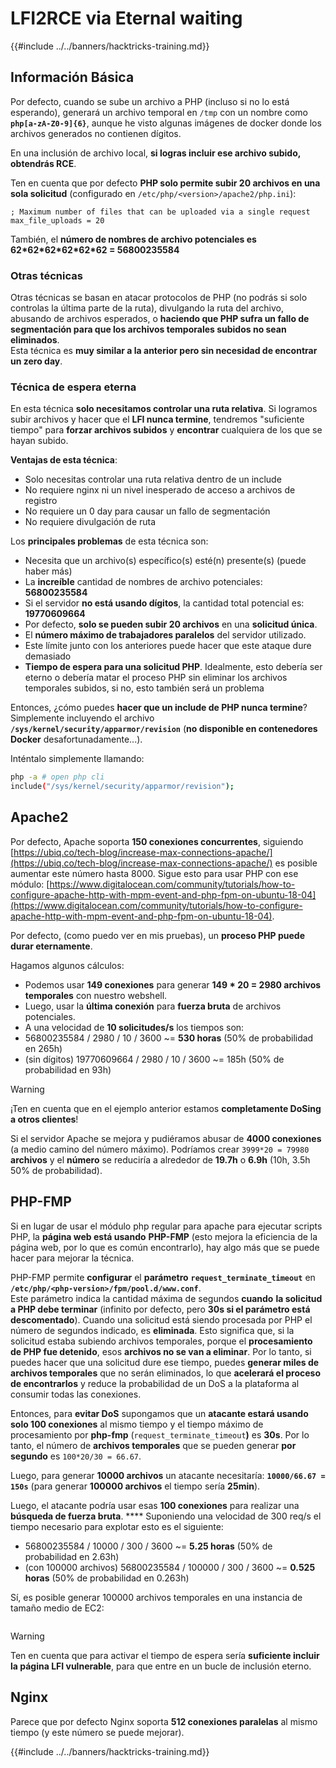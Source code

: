 # LFI2RCE via Eternal waiting

{{#include ../../banners/hacktricks-training.md}}

## Información Básica

Por defecto, cuando se sube un archivo a PHP (incluso si no lo está esperando), generará un archivo temporal en `/tmp` con un nombre como **`php[a-zA-Z0-9]{6}`**, aunque he visto algunas imágenes de docker donde los archivos generados no contienen dígitos.

En una inclusión de archivo local, **si logras incluir ese archivo subido, obtendrás RCE**.

Ten en cuenta que por defecto **PHP solo permite subir 20 archivos en una sola solicitud** (configurado en `/etc/php/<version>/apache2/php.ini`):
```
; Maximum number of files that can be uploaded via a single request
max_file_uploads = 20
```
También, el **número de nombres de archivo potenciales es 62\*62\*62\*62\*62\*62 = 56800235584**

### Otras técnicas

Otras técnicas se basan en atacar protocolos de PHP (no podrás si solo controlas la última parte de la ruta), divulgando la ruta del archivo, abusando de archivos esperados, o **haciendo que PHP sufra un fallo de segmentación para que los archivos temporales subidos no sean eliminados**.\
Esta técnica es **muy similar a la anterior pero sin necesidad de encontrar un zero day**.

### Técnica de espera eterna

En esta técnica **solo necesitamos controlar una ruta relativa**. Si logramos subir archivos y hacer que el **LFI nunca termine**, tendremos "suficiente tiempo" para **forzar archivos subidos** y **encontrar** cualquiera de los que se hayan subido.

**Ventajas de esta técnica**:

- Solo necesitas controlar una ruta relativa dentro de un include
- No requiere nginx ni un nivel inesperado de acceso a archivos de registro
- No requiere un 0 day para causar un fallo de segmentación
- No requiere divulgación de ruta

Los **principales problemas** de esta técnica son:

- Necesita que un archivo(s) específico(s) esté(n) presente(s) (puede haber más)
- La **increíble** cantidad de nombres de archivo potenciales: **56800235584**
- Si el servidor **no está usando dígitos**, la cantidad total potencial es: **19770609664**
- Por defecto, **solo se pueden subir 20 archivos** en una **solicitud única**.
- El **número máximo de trabajadores paralelos** del servidor utilizado.
- Este límite junto con los anteriores puede hacer que este ataque dure demasiado
- **Tiempo de espera para una solicitud PHP**. Idealmente, esto debería ser eterno o debería matar el proceso PHP sin eliminar los archivos temporales subidos, si no, esto también será un problema

Entonces, ¿cómo puedes **hacer que un include de PHP nunca termine**? Simplemente incluyendo el archivo **`/sys/kernel/security/apparmor/revision`** (**no disponible en contenedores Docker** desafortunadamente...). 

Inténtalo simplemente llamando:
```bash
php -a # open php cli
include("/sys/kernel/security/apparmor/revision");
```
## Apache2

Por defecto, Apache soporta **150 conexiones concurrentes**, siguiendo [https://ubiq.co/tech-blog/increase-max-connections-apache/](https://ubiq.co/tech-blog/increase-max-connections-apache/) es posible aumentar este número hasta 8000. Sigue esto para usar PHP con ese módulo: [https://www.digitalocean.com/community/tutorials/how-to-configure-apache-http-with-mpm-event-and-php-fpm-on-ubuntu-18-04](https://www.digitalocean.com/community/tutorials/how-to-configure-apache-http-with-mpm-event-and-php-fpm-on-ubuntu-18-04).

Por defecto, (como puedo ver en mis pruebas), un **proceso PHP puede durar eternamente**.

Hagamos algunos cálculos:

- Podemos usar **149 conexiones** para generar **149 \* 20 = 2980 archivos temporales** con nuestro webshell.
- Luego, usar la **última conexión** para **fuerza bruta** de archivos potenciales.
- A una velocidad de **10 solicitudes/s** los tiempos son:
- 56800235584 / 2980 / 10 / 3600 \~= **530 horas** (50% de probabilidad en 265h)
- (sin dígitos) 19770609664 / 2980 / 10 / 3600 \~= 185h (50% de probabilidad en 93h)

> [!WARNING]
> ¡Ten en cuenta que en el ejemplo anterior estamos **completamente DoSing a otros clientes**!

Si el servidor Apache se mejora y pudiéramos abusar de **4000 conexiones** (a medio camino del número máximo). Podríamos crear `3999*20 = 79980` **archivos** y el **número** se reduciría a alrededor de **19.7h** o **6.9h** (10h, 3.5h 50% de probabilidad).

## PHP-FMP

Si en lugar de usar el módulo php regular para apache para ejecutar scripts PHP, la **página web está usando** **PHP-FMP** (esto mejora la eficiencia de la página web, por lo que es común encontrarlo), hay algo más que se puede hacer para mejorar la técnica.

PHP-FMP permite **configurar** el **parámetro** **`request_terminate_timeout`** en **`/etc/php/<php-version>/fpm/pool.d/www.conf`**.\
Este parámetro indica la cantidad máxima de segundos **cuando** **la solicitud a PHP debe terminar** (infinito por defecto, pero **30s si el parámetro está descomentado**). Cuando una solicitud está siendo procesada por PHP el número de segundos indicado, es **eliminada**. Esto significa que, si la solicitud estaba subiendo archivos temporales, porque el **procesamiento de PHP fue detenido**, esos **archivos no se van a eliminar**. Por lo tanto, si puedes hacer que una solicitud dure ese tiempo, puedes **generar miles de archivos temporales** que no serán eliminados, lo que **acelerará el proceso de encontrarlos** y reduce la probabilidad de un DoS a la plataforma al consumir todas las conexiones.

Entonces, para **evitar DoS** supongamos que un **atacante estará usando solo 100 conexiones** al mismo tiempo y el tiempo máximo de procesamiento por **php-fmp** (`request_terminate_timeout`**)** es **30s**. Por lo tanto, el número de **archivos temporales** que se pueden generar **por segundo** es `100*20/30 = 66.67`.

Luego, para generar **10000 archivos** un atacante necesitaría: **`10000/66.67 = 150s`** (para generar **100000 archivos** el tiempo sería **25min**).

Luego, el atacante podría usar esas **100 conexiones** para realizar una **búsqueda de fuerza bruta**. \*\*\*\* Suponiendo una velocidad de 300 req/s el tiempo necesario para explotar esto es el siguiente:

- 56800235584 / 10000 / 300 / 3600 \~= **5.25 horas** (50% de probabilidad en 2.63h)
- (con 100000 archivos) 56800235584 / 100000 / 300 / 3600 \~= **0.525 horas** (50% de probabilidad en 0.263h)

Sí, es posible generar 100000 archivos temporales en una instancia de tamaño medio de EC2:

<figure><img src="../../images/image (240).png" alt=""><figcaption></figcaption></figure>

> [!WARNING]
> Ten en cuenta que para activar el tiempo de espera sería **suficiente incluir la página LFI vulnerable**, para que entre en un bucle de inclusión eterno.

## Nginx

Parece que por defecto Nginx soporta **512 conexiones paralelas** al mismo tiempo (y este número se puede mejorar).

{{#include ../../banners/hacktricks-training.md}}
